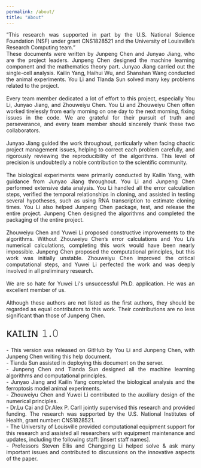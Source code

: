```yaml
---
permalink: /about/
title: "About"
---
```

<div style="text-align: justify;">
“This research was supported in part by the U.S. National Science Foundation (NSF) under grant CNS1828521 and the University of Louisville’s Research Computing team.”

<div style="text-align: justify;">
These documents were written by Junpeng Chen and Junyao Jiang, who are the project leaders. Junpeng Chen designed the machine learning component and the mathematics theory part. Junyao Jiang carried out the single-cell analysis. Kailin Yang, Haihui Wu, and Shanshan Wang conducted the animal experiments. You Li and TIanda Sun solved many key problems related to the project.
</div>
<br>
<div style="text-align: justify;">
Every team member dedicated a lot of effort to this project, especially You Li, Junyao Jiang, and Zhouweiyu Chen. You Li and Zhouweiyu Chen often worked tirelessly from early morning on one day to the next morning, fixing issues in the code. We are grateful for their pursuit of truth and perseverance, and every team member should sincerely thank these two collaborators.
</div>
<br>
<div style="text-align: justify;">
Junyao Jiang guided the work throughout, particularly when facing chaotic project management issues, helping to correct each problem carefully, and rigorously reviewing the reproducibility of the algorithms. This level of precision is undoubtedly a noble contribution to the scientific community.
</div>
<br>
<div style="text-align: justify;">
The biological experiments were primarily conducted by Kailin Yang, with guidance from Junyao Jiang throughout. You Li and Junpeng Chen performed extensive data analysis. You Li handled all the error calculation steps, verified the temporal relationships in cloning, and assisted in testing several hypotheses, such as using RNA transcription to estimate cloning times. You Li also helped Junpeng Chen package, test, and release the entire project. Junpeng Chen designed the algorithms and completed the packaging of the entire project.
</div>
<br>
<div style="text-align: justify;">
Zhouweiyu Chen and Yuwei Li proposed constructive improvements to the algorithms. Without Zhouweiyu Chen’s error calculations and You Li’s numerical calculations, completing this work would have been nearly impossible. Junpeng Chen proposed the computational principles, but this work was initially unstable. Zhouweiyu Chen improved the critical computational steps, and Yuwei Li perfected the work and was deeply involved in all preliminary research.
</div>
<br>
<div style="text-align: justify;">
We are so hate for Yuwei Li's unsuccessful Ph.D. application. He was an excellent member of us.
</div>
<br>
<div style="text-align: justify;">
Although these authors are not listed as the first authors, they should be regarded as equal contributors to this work. Their contributions are no less significant than those of Junpeng Chen.
</div>
<br>
<div style = "font-size: 30px;">
ᴋᴀɪʟɪɴ 𝟷.𝟶
</div>
<br>
<div style="text-align: justify;">
 - This version was released on GitHub by You Li and Junpeng Chen, with Junpeng Chen writing this help document.
<br><div style="text-align: justify;"> - Tianda Sun assisted in deploying this document on the server.
<br><div style="text-align: justify;"> - Junpeng Chen and Tianda Sun designed all the machine learning algorithms and computational principles.
<br><div style="text-align: justify;"> - Junyao Jiang and Kailin Yang completed the biological analysis and the ferroptosis model animal experiments.
<br><div style="text-align: justify;"> - Zhouweiyu Chen and Yuwei Li contributed to the auxiliary design of the numerical principles.
<br><div style="text-align: justify;"> - Dr.Lu Cai and Dr.Alex P. Carll jointly supervised this research and provided funding. The research was supported by the U.S. National Institutes of Health, grant number: CNS1828521.
<br><div style="text-align: justify;"> - The University of Louisville provided computational equipment support for this research and assisted all researchers with equipment maintenance and updates, including the following staff: [insert staff names].
<br><div style="text-align: justify;"> - Professors Steven Ellis and Changping Li helped solve & ask many important issues and contributed to discussions on the innovative aspects of the paper.
</div>




